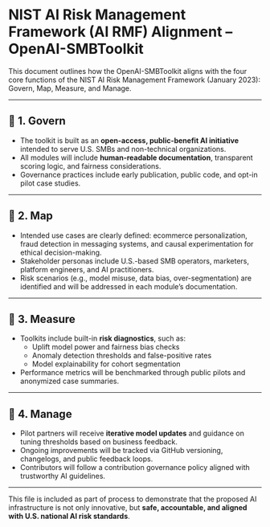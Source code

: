 # NIST AI Risk Management Framework (AI RMF) Alignment – OpenAI-SMBToolkit

This document outlines how the OpenAI-SMBToolkit aligns with the four core functions of the NIST AI Risk Management Framework (January 2023): Govern, Map, Measure, and Manage.

---

## 🧭 1. Govern

- The toolkit is built as an **open-access, public-benefit AI initiative** intended to serve U.S. SMBs and non-technical organizations.
- All modules will include **human-readable documentation**, transparent scoring logic, and fairness considerations.
- Governance practices include early publication, public code, and opt-in pilot case studies.

---

## 🧭 2. Map

- Intended use cases are clearly defined: ecommerce personalization, fraud detection in messaging systems, and causal experimentation for ethical decision-making.
- Stakeholder personas include U.S.-based SMB operators, marketers, platform engineers, and AI practitioners.
- Risk scenarios (e.g., model misuse, data bias, over-segmentation) are identified and will be addressed in each module’s documentation.

---

## 🧭 3. Measure

- Toolkits include built-in **risk diagnostics**, such as:
  - Uplift model power and fairness bias checks
  - Anomaly detection thresholds and false-positive rates
  - Model explainability for cohort segmentation
- Performance metrics will be benchmarked through public pilots and anonymized case summaries.

---

## 🧭 4. Manage

- Pilot partners will receive **iterative model updates** and guidance on tuning thresholds based on business feedback.
- Ongoing improvements will be tracked via GitHub versioning, changelogs, and public feedback loops.
- Contributors will follow a contribution governance policy aligned with trustworthy AI guidelines.

---

This file is included as part of process to demonstrate that the proposed AI infrastructure is not only innovative, but **safe, accountable, and aligned with U.S. national AI risk standards**.
